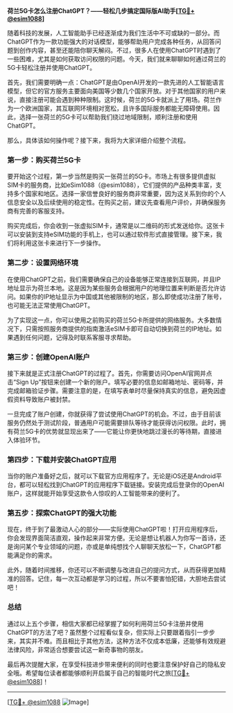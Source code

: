 **荷兰5G卡怎么注册ChatGPT？——轻松几步搞定国际版AI助手[[TG💪+ @esim1088](https://t.me/s/esim1088)]**

随着科技的发展，人工智能助手已经逐渐成为我们生活中不可或缺的一部分。而ChatGPT作为一款功能强大的对话模型，能够帮助用户完成各种任务，从回答问题到创作内容，甚至还能陪你聊天解闷。不过，很多人在使用ChatGPT时遇到了一些困难，尤其是如何获取访问权限的问题。今天，我们就来聊聊如何通过荷兰的5G卡轻松注册并使用ChatGPT。

首先，我们需要明确一点：ChatGPT是由OpenAI开发的一款先进的人工智能语言模型，但它的官方服务主要面向美国等少数几个国家开放。对于其他国家的用户来说，直接注册可能会遇到种种限制。这时候，荷兰的5G卡就派上了用场。荷兰作为一个欧洲国家，其互联网环境相对宽松，且许多国际服务都能无障碍使用。因此，选择一张荷兰的5G卡可以帮助我们绕过地域限制，顺利注册和使用ChatGPT。

那么，具体该如何操作呢？接下来，我将为大家详细介绍整个流程。

### 第一步：购买荷兰5G卡

要开始这个过程，第一步当然是购买一张荷兰的5G卡。市场上有很多提供虚拟SIM卡的服务商，比如eSim1088（@esim1088），它们提供的产品种类丰富，支持多个国家和地区。选择一家信誉良好的服务商非常重要，因为这关系到你的个人信息安全以及后续使用的稳定性。在购买之前，建议先查看用户评价，并确保服务商有完善的客服支持。

购买完成后，你会收到一张虚拟SIM卡，通常是以二维码的形式发送给你。这张卡可以安装到支持eSIM功能的手机上，也可以通过软件形式直接管理。接下来，我们将利用这张卡来进行下一步操作。

### 第二步：设置网络环境

在使用ChatGPT之前，我们需要确保自己的设备能够正常连接到互联网，并且IP地址显示为荷兰本地。这是因为某些服务会根据用户的地理位置来判断是否允许访问。如果你的IP地址显示为中国或其他被限制的地区，那么即使成功注册了账号，也可能无法正常使用ChatGPT。

为了实现这一点，你可以使用之前购买的荷兰5G卡所提供的网络服务。大多数情况下，只需按照服务商提供的指南激活eSIM卡即可自动切换到荷兰的IP地址。如果遇到任何问题，记得及时联系客服寻求帮助。

### 第三步：创建OpenAI账户

接下来就是正式注册ChatGPT的过程了。首先，你需要访问OpenAI官网并点击“Sign Up”按钮来创建一个新的账户。填写必要的信息如邮箱地址、密码等，并完成邮箱验证步骤。需要注意的是，在填写表单时尽量保持真实的信息，避免因虚假资料导致账户被封禁。

一旦完成了账户创建，你就获得了尝试使用ChatGPT的机会。不过，由于目前该服务仍然处于测试阶段，普通用户可能需要排队等待才能获得访问权限。此时，拥有荷兰5G卡的优势就显现出来了——它能让你更快地跳过漫长的等待期，直接进入体验环节。

### 第四步：下载并安装ChatGPT应用

当你的账户准备好之后，就可以下载官方应用程序了。无论是iOS还是Android平台，都可以轻松找到ChatGPT的应用程序下载链接。安装完成后登录你的OpenAI账户，这样就能开始享受这款令人惊叹的人工智能带来的便利了。

### 第五步：探索ChatGPT的强大功能

现在，终于到了最激动人心的部分——实际使用ChatGPT啦！打开应用程序后，你会发现界面简洁直观，操作起来非常方便。无论是想让机器人为你写一首诗，还是询问某个专业领域的问题，亦或是单纯想找个人聊聊天放松一下，ChatGPT都能满足你的需求。

此外，随着时间推移，你还可以不断调整与改进自己的提问方式，从而获得更加精准的回答。记住，每一次互动都是学习的过程，所以不要害怕犯错，大胆地去尝试吧！

### 总结

通过以上五个步骤，相信大家都已经掌握了如何利用荷兰5G卡注册并使用ChatGPT的方法了吧？虽然整个过程看似复杂，但实际上只要跟着指引一步步来，其实并不难。而且相比于其他方法，这种方法不仅成本低廉，还能够有效规避法律风险，非常适合想要尝试这一新奇事物的朋友。

最后再次提醒大家，在享受科技进步带来便利的同时也要注意保护好自己的隐私安全哦。希望每位读者都能够顺利开启属于自己的智能时代之旅[[TG💪+ @esim1088](https://t.me/s/esim1088)]！

---

[[TG💪+ @esim1088](https://t.me/s/esim1088) ![Image](https://i.postimg.cc/4NQfJmqS/Snipaste-2025-05-13-00-14-12.png)]